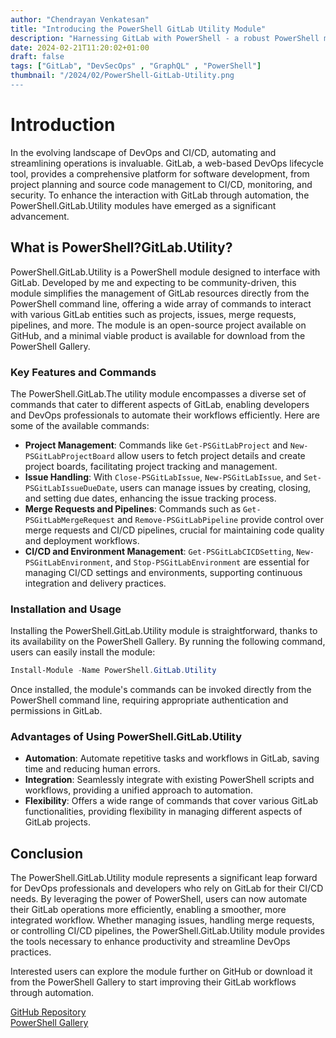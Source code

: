 ```yaml
---
author: "Chendrayan Venkatesan"
title: "Introducing the PowerShell GitLab Utility Module"
description: "Harnessing GitLab with PowerShell - a robust PowerShell module to work with GitLab"
date: 2024-02-21T11:20:02+01:00
draft: false
tags: ["GitLab", "DevSecOps" , "GraphQL" , "PowerShell"]
thumbnail: "/2024/02/PowerShell-GitLab-Utility.png
---
```


# Introduction

In the evolving landscape of DevOps and CI/CD, automating and streamlining operations is invaluable. GitLab, a web-based DevOps lifecycle tool, provides a comprehensive platform for software development, from project planning and source code management to CI/CD, monitoring, and security. To enhance the interaction with GitLab through automation, the PowerShell.GitLab.Utility modules have emerged as a significant advancement.

## What is PowerShell?GitLab.Utility?

PowerShell.GitLab.Utility is a PowerShell module designed to interface with GitLab. Developed by me and expecting to be community-driven, this module simplifies the management of GitLab resources directly from the PowerShell command line, offering a wide array of commands to interact with various GitLab entities such as projects, issues, merge requests, pipelines, and more. The module is an open-source project available on GitHub, and a minimal viable product is available for download from the PowerShell Gallery.

### Key Features and Commands

The PowerShell.GitLab.The utility module encompasses a diverse set of commands that cater to different aspects of GitLab, enabling developers and DevOps professionals to automate their workflows efficiently. Here are some of the available commands:

- **Project Management**: Commands like `Get-PSGitLabProject` and `New-PSGitLabProjectBoard` allow users to fetch project details and create project boards, facilitating project tracking and management.
- **Issue Handling**: With `Close-PSGitLabIssue`, `New-PSGitLabIssue`, and `Set-PSGitLabIssueDueDate`, users can manage issues by creating, closing, and setting due dates, enhancing the issue tracking process.
- **Merge Requests and Pipelines**: Commands such as `Get-PSGitLabMergeRequest` and `Remove-PSGitLabPipeline` provide control over merge requests and CI/CD pipelines, crucial for maintaining code quality and deployment workflows.
- **CI/CD and Environment Management**: `Get-PSGitLabCICDSetting`, `New-PSGitLabEnvironment`, and `Stop-PSGitLabEnvironment` are essential for managing CI/CD settings and environments, supporting continuous integration and delivery practices.

### Installation and Usage

Installing the PowerShell.GitLab.Utility module is straightforward, thanks to its availability on the PowerShell Gallery. By running the following command, users can easily install the module:

```powershell
Install-Module -Name PowerShell.GitLab.Utility
```

Once installed, the module's commands can be invoked directly from the PowerShell command line, requiring appropriate authentication and permissions in GitLab.

### Advantages of Using PowerShell.GitLab.Utility

- **Automation**: Automate repetitive tasks and workflows in GitLab, saving time and reducing human errors.
- **Integration**: Seamlessly integrate with existing PowerShell scripts and workflows, providing a unified approach to automation.
- **Flexibility**: Offers a wide range of commands that cover various GitLab functionalities, providing flexibility in managing different aspects of GitLab projects.

## Conclusion

The PowerShell.GitLab.Utility module represents a significant leap forward for DevOps professionals and developers who rely on GitLab for their CI/CD needs. By leveraging the power of PowerShell, users can now automate their GitLab operations more efficiently, enabling a smoother, more integrated workflow. Whether managing issues, handling merge requests, or controlling CI/CD pipelines, the PowerShell.GitLab.Utility module provides the tools necessary to enhance productivity and streamline DevOps practices.

Interested users can explore the module further on GitHub or download it from the PowerShell Gallery to start improving their GitLab workflows through automation.

[GitHub Repository](https://github.com/ChendrayanV/PowerShell.GitLab.Utility)  
[PowerShell Gallery](https://www.powershellgallery.com/packages/PowerShell.GitLab.Utility/0.0.10)



